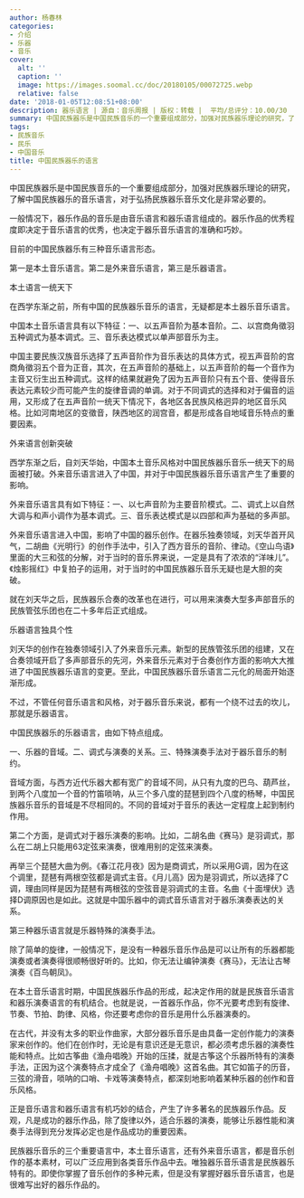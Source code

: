 ```yaml
---
author: 杨春林
categories:
- 介绍
- 乐器
- 音乐
cover:
  alt: ''
  caption: ''
  image: https://images.soomal.cc/doc/20180105/00072725.webp
  relative: false
date: '2018-01-05T12:08:51+08:00'
description: 器乐语言 | 源自：音乐周报 | 版权：转载 |  平均/总评分：10.00/30
summary: 中国民族器乐是中国民族音乐的一个重要组成部分，加强对民族器乐理论的研究，了解中国民族器乐的音乐语言，对于弘扬民族器乐音乐文化是非常必要的。一般情况下，器乐作品的音乐是由音乐语言和器乐语言组成的……
tags:
- 民族音乐
- 民乐
- 中国音乐
title: 中国民族器乐的语言
---
```


中国民族器乐是中国民族音乐的一个重要组成部分，加强对民族器乐理论的研究，了解中国民族器乐的音乐语言，对于弘扬民族器乐音乐文化是非常必要的。

一般情况下，器乐作品的音乐是由音乐语言和器乐语言组成的。器乐作品的优秀程度即决定于音乐语言的优秀，也决定于器乐音乐语言的准确和巧妙。

目前的中国民族器乐有三种音乐语言形态。

第一是本土音乐语言。第二是外来音乐语言，第三是乐器语言。

本土语言一统天下

在西学东渐之前，所有中国的民族器乐音乐的语言，无疑都是本土器乐音乐语言。

中国本土音乐语言具有以下特征：一、以五声音阶为基本音阶。二、以宫商角徵羽五种调式为基本调式。三、音乐表达模式以单声部音乐为主。

中国主要民族汉族音乐选择了五声音阶作为音乐表达的具体方式，视五声音阶的宫商角徵羽五个音为正音，其次，在五声音阶的基础上，以五声音阶的每一个音作为主音又衍生出五种调式。这样的结果就避免了因为五声音阶只有五个音、使得音乐表达元素较少而可能产生的旋律音调的单调。对于不同调式的选择和对于偏音的运用，又形成了在五声音阶一统天下情况下，各地区各民族风格迥异的地区音乐风格。比如河南地区的变徵音，陕西地区的润宫音，都是形成各自地域音乐特点的重要因素。

外来语言创新突破

西学东渐之后，自刘天华始，中国本土音乐风格对中国民族器乐音乐一统天下的局面被打破。外来音乐语言进入了中国，并对于中国民族器乐音乐语言产生了重要的影响。

外来音乐语言具有如下特征：一、以七声音阶为主要音阶模式。二、调式上以自然大调与和声小调作为基本调式。三、音乐表达模式是以四部和声为基础的多声部。

外来音乐语言进入中国，影响了中国的器乐创作。在器乐独奏领域，刘天华首开风气，二胡曲《光明行》的创作手法中，引入了西方音乐的音阶、律动。《空山鸟语》里面的大三和弦的分解，对于当时的音乐界来说，一定是具有了浓浓的“洋味儿”。《烛影摇红》中复拍子的运用，对于当时的中国民族器乐音乐无疑也是大胆的突破。

就在刘天华之后，民族器乐合奏的改革也在进行，可以用来演奏大型多声部音乐的民族管弦乐团也在二十多年后正式组成。

乐器语言独具个性

刘天华的创作在独奏领域引入了外来音乐元素。新型的民族管弦乐团的组建，又在合奏领域开启了多声部音乐的先河，外来音乐元素对于合奏创作方面的影响大大推进了中国民族器乐语言的变更。至此，中国民族器乐音乐语言二元化的局面开始逐渐形成。

不过，不管任何音乐语言和风格，对于器乐音乐来说，都有一个绕不过去的坎儿，那就是乐器语言。

中国民族器乐的乐器语言，由如下特点组成。

一、乐器的音域。二、调式与演奏的关系。三、特殊演奏手法对于器乐音乐的制约。

音域方面，与西方近代乐器大都有宽广的音域不同，从只有九度的巴乌、葫芦丝，到两个八度加一个音的竹笛唢呐，从三个多八度的琵琶到四个八度的杨琴，中国民族器乐音乐的音域是不尽相同的。不同的音域对于音乐的表达一定程度上起到制约作用。

第二个方面，是调式对于器乐演奏的影响。比如，二胡名曲《赛马》是羽调式，那么在二胡上只能用63定弦来演奏，很难用别的定弦来演奏。

再举三个琵琶大曲为例。《春江花月夜》因为是商调式，所以采用G调，因为在这个调里，琵琶有两根空弦都是调式主音。《月儿高》因为是羽调式，所以选择了C调，理由同样是因为琵琶有两根弦的空弦音是羽调式的主音。名曲《十面埋伏》选择D调原因也是如此。这就是中国乐器中的调式音乐语言对于器乐演奏表达的关系。

第三种器乐语言就是乐器特殊的演奏手法。

除了简单的旋律，一般情况下，是没有一种器乐音乐作品是可以让所有的乐器都能演奏或者演奏得很顺畅很好听的。比如，你无法让编钟演奏《赛马》，无法让古琴演奏《百鸟朝凤》。

在本土音乐语言时期，中国民族器乐作品的形成，起决定作用的就是民族音乐语言和器乐演奏语言的有机结合。也就是说，一首器乐作品，你不光要考虑到有旋律、节奏、节拍、韵律、风格，你还要考虑你的音乐是用什么乐器演奏的。

在古代，并没有太多的职业作曲家，大部分器乐音乐是由具备一定创作能力的演奏家来创作的。他们在创作时，无论是有意识还是无意识，都必须考虑乐器的演奏性能和特点。比如古筝曲《渔舟唱晚》开始的压揉，就是古筝这个乐器所特有的演奏手法，正因为这个演奏特点才成全了《渔舟唱晚》这首名曲。其它如笛子的历音，三弦的滑音，唢呐的口哨、卡戏等演奏特点，都深刻地影响着某种乐器的创作和音乐风格。

正是音乐语言和器乐语言有机巧妙的结合，产生了许多著名的民族器乐作品。反观，凡是成功的器乐作品，除了旋律以外，适合乐器的演奏，能够让乐器性能和演奏手法得到充分发挥必定也是作品成功的重要因素。

民族器乐音乐的三个重要语言中，本土音乐语言，还有外来音乐语言，都是音乐创作的基本素材，可以广泛应用到各类音乐作品中去。唯独器乐音乐语言是民族器乐特有的。即使你掌握了音乐创作的多种元素，但是没有掌握好器乐音乐语言，也是很难写出好的器乐作品的。